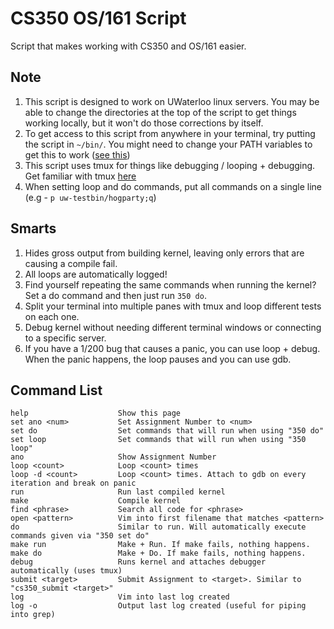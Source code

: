 # CS350 OS/161 Script
Script that makes working with CS350 and OS/161 easier.

## Note
1. This script is designed to work on UWaterloo linux servers. You may be able to change the directories at the top of the script to get things working locally, but it won't do those corrections by itself.
2. To get access to this script from anywhere in your terminal, try putting the script in `~/bin/`. You might need to change your PATH variables to get this to work ([see this](https://askubuntu.com/a/465113))
3. This script uses tmux for things like debugging / looping + debugging. Get familiar with tmux [here](https://hackernoon.com/a-gentle-introduction-to-tmux-8d784c404340)
4. When setting loop and do commands, put all commands on a single line (e.g - `p uw-testbin/hogparty;q`)

## Smarts
1. Hides gross output from building kernel, leaving only errors that are causing a compile fail.
2. All loops are automatically logged!
3. Find yourself repeating the same commands when running the kernel? Set a do command and then just run `350 do`.
4. Split your terminal into multiple panes with tmux and loop different tests on each one.
5. Debug kernel without needing different terminal windows or connecting to a specific server.
6. If you have a 1/200 bug that causes a panic, you can use loop + debug. When the panic happens, the loop pauses and you can use gdb.

## Command List
```
help                    Show this page
set ano <num>           Set Assignment Number to <num>
set do                  Set commands that will run when using "350 do"
set loop                Set commands that will run when using "350 loop"
ano                     Show Assignment Number
loop <count>            Loop <count> times
loop -d <count>         Loop <count> times. Attach to gdb on every iteration and break on panic
run                     Run last compiled kernel
make                    Compile kernel
find <phrase>           Search all code for <phrase>
open <pattern>          Vim into first filename that matches <pattern>
do                      Similar to run. Will automatically execute commands given via "350 set do"
make run                Make + Run. If make fails, nothing happens.
make do                 Make + Do. If make fails, nothing happens.
debug                   Runs kernel and attaches debugger automatically (uses tmux)
submit <target>         Submit Assignment to <target>. Similar to "cs350_submit <target>"
log                     Vim into last log created
log -o                  Output last log created (useful for piping into grep)
```
